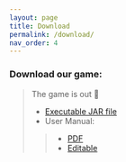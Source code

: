 ```yaml
---
layout: page
title: Download
permalink: /download/
nav_order: 4
---
```

### Download our game:
> The game is out 👾
> * [Executable JAR file](/files/desktop-1.0.jar)
> * User Manual: 
> > * [PDF](/files/User_Manual_PDF.pdf)
> > * [Editable](/files/User_Manual_Edit.docx)

